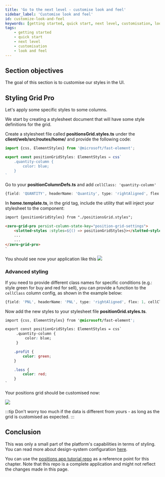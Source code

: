 ```yaml
---
title: 'Go to the next level - customise look and feel'
sidebar_label: 'Customise look and feel'
id: customize-look-and-feel
keywords: [getting started, quick start, next level, customisation, look and feel]
tags:
    - getting started
    - quick start
    - next level
    - customisation
    - look and feel
---
```


## Section objectives
The goal of this section is to customise our styles in the UI.

## Styling Grid Pro

Let's apply some specific styles to some columns.

We start by creating a stylesheet document that will have some style definitions for the grid.

Create a stylesheet file called **positionsGrid.styles.ts** under the **client/web/src/routes/home/** and provide the following code:

```typescript title='positionsGrid.styles.ts'
import {css, ElementStyles} from '@microsoft/fast-element';

export const positionGridStyles: ElementStyles = css`
    .quantity-column {
        color: blue;
    }
`
```

Go to your **positionColumnDefs.ts** and add `cellClass: 'quantity-column'`

```typescript title="positionColumnDefs.ts"
{field: 'QUANTITY', headerName: 'Quantity', type: 'rightAligned', flex: 1, cellClass: 'quantity-column', enableCellChangeFlash: true},
```

In **home.template.ts**, in the grid tag, include the utility that will inject your stylesheet to the component:

```html {1,4} title='home.template.ts'
import {positionGridStyles} from "./positionsGrid.styles";

<zero-grid-pro persist-column-state-key="position-grid-settings">
    <slotted-styles :styles=${() => positionGridStyles}></slotted-styles>
    ...
    ...
</zero-grid-pro>
`
```
You should see now your application like this
![](/img/grid-customized.png)


### Advanced styling
If you need to provide different class names for specific conditions (e.g.: style green for buy and red for sell), you can provide a function to the `cellClass` column config, as shown in the example below:

```typescript title="positionColumnDefs.ts"
{field: 'PNL', headerName: 'PNL', type: 'rightAligned', flex: 1, cellClass: (params) => params.value > 0 ? 'profit' : 'loss', enableCellChangeFlash: true},
```

Now add the new styles to your stylesheet file **positionGrid.styles.ts**.

```css {8-14} title='positionsGrid.styles.ts'
import {css, ElementStyles} from '@microsoft/fast-element';

export const positionGridStyles: ElementStyles = css`
     .quantity-column {
         color: blue;
     }

    .profit {
        color: green;
    }

    .loss {
        color: red;
    }
`
```

Your positions grid should be customised now:

![](/img/positions-grid-with-customisation.png)

:::tip
Don't worry too much if the data is different from yours - as long as the grid is customised as expected.
:::

<!--

## Layout
By default, all elements on screen will use `display: block`, but we can easily customise it using our custom component that supports responsive web design.

```html
<foundation-flex-layout class="flex-row flex-sm-column spacing-2x">
    <!--content-->
<!-- </foundation-flex-layout>
```

In the [next section](./15_dynamic_layout.md) you'll have the option to add a dynamic layout to replace the current fixed layout.
-->

## Conclusion
This was only a small part of the platform's capabilities in terms of styling. You can read more about design-system configuration [here](web/design-systems/introduction/).

You can use the [positions app tutorial repo](https://github.com/genesiscommunitysuccess/positions-app-tutorial/tree/Complete_positions_app/client/web/src/routes/home) as a reference point for this chapter. Note that this repo is a complete application and might not reflect the changes made in this page.
